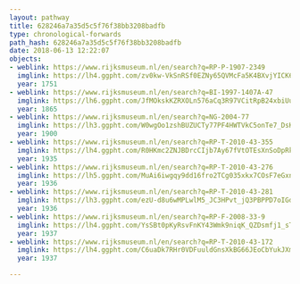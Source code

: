 ```yaml
---
layout: pathway
title: 628246a7a35d5c5f76f38bb3208badfb
type: chronological-forwards
path_hash: 628246a7a35d5c5f76f38bb3208badfb
date: 2018-06-13 12:22:07
objects:
- weblink: https://www.rijksmuseum.nl/en/search?q=RP-P-1907-2349
  imglink: https://lh4.ggpht.com/zv0kw-VkSnRSf0EZNy65QVMcFa5K4BXvjYICK6RGp8p1BPm-DwJRMZahUJZHYNoECcVhyNpc1-ZRVr0HJtOZWdzx6LNk=s200
  year: 1751
- weblink: https://www.rijksmuseum.nl/en/search?q=BI-1997-1407A-47
  imglink: https://lh6.ggpht.com/JfMOkskKZRXOLn576aCq3R97VCitRpB24xbiUu4T7lybOAQO8AhV6KtsBQ4z8YfeDFx4HXMMOSjUN_SVupzyzNFY=s200
  year: 1865
- weblink: https://www.rijksmuseum.nl/en/search?q=NG-2004-77
  imglink: https://lh3.ggpht.com/W0wgOo1zshBUZUCTy77PF4HWTVkC5onTe7_DsK4r3MmLmbeVMS5mlITCf0l1Bfu7bx9GxFprlNmHGXShmA5T8ClKwUak=s200
  year: 1900
- weblink: https://www.rijksmuseum.nl/en/search?q=RP-T-2010-43-355
  imglink: https://lh4.ggpht.com/R0HKmc2ZNJBDrcCIjb7Ay67fVtOTEsXnSoDpRkV90cHZu_dkI_5SRhRV8nesn7rJJns1N0OXpir5hcNxptT1sy0kIsuy=s200
  year: 1935
- weblink: https://www.rijksmuseum.nl/en/search?q=RP-T-2010-43-276
  imglink: https://lh5.ggpht.com/MuAi6iwgqy9dd16fro2TCg035xkx7COsF7eGxn7w1GMZVeYpv8_n5PVuQkiVFOPwjtfBFH6_X7jy84ouodM0QZP_1fA=s200
  year: 1936
- weblink: https://www.rijksmuseum.nl/en/search?q=RP-T-2010-43-281
  imglink: https://lh3.ggpht.com/ezU-d8u6wMPLwlM5_JC3HPvt_jQ3PBPPD7oIGdFfa3CdCZ69V_ekfJkt_5pPzkwPiQkfXxerirODdkH9vrihVQLHBOw=s200
  year: 1936
- weblink: https://www.rijksmuseum.nl/en/search?q=RP-F-2008-33-9
  imglink: https://lh4.ggpht.com/YsSBt0pKyRsvFnKY43Wmk9niqK_QZDsmfj1_sTquPI93gNQefZLBcfMPC88EHvq_b2EsF0jW-Ais01rNT00k4NC5kg=s200
  year: 1937
- weblink: https://www.rijksmuseum.nl/en/search?q=RP-T-2010-43-172
  imglink: https://lh4.ggpht.com/C6uaDk7RHr0VDFuuldGnsXkBG66JEoCbYukJXmR5gtYY5cUpH2CpdrAmRCaw77nAmGS4pkGDRKVJTfmDniSEscQzHQ8=s200
  year: 1937

---
```


